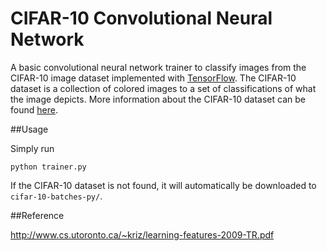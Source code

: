 # CIFAR-10 Convolutional Neural Network

A basic convolutional neural network trainer to classify images from the CIFAR-10 image dataset implemented with [TensorFlow](https://www.tensorflow.org/). 
The CIFAR-10 dataset is a collection of colored images to a set of classifications of what the image depicts. More 
information about the CIFAR-10 dataset can be found [here](http://www.cs.utoronto.ca/~kriz/cifar.html).


##Usage

Simply run
```
python trainer.py
```

If the CIFAR-10 dataset is not found, it will automatically be downloaded to `cifar-10-batches-py/`.



##Reference

http://www.cs.utoronto.ca/~kriz/learning-features-2009-TR.pdf
